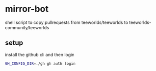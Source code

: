 # mirror-bot
shell script to copy pullrequests from teeworlds/teeworlds to teeworlds-community/teeworlds

## setup

install the github cli and then login

```bash
GH_CONFIG_DIR=./gh gh auth login
```

